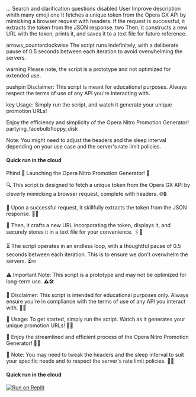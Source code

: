 ...
Search and clarification questions disabled 
User
Improve description whith many emoji one It fetches a unique token from the Opera GX API by mimicking a browser request with headers. If the request is successful, it extracts the token from the JSON response.
two Then, it constructs a new URL with the token, prints it, and saves it to a text file for future reference.

arrows_counterclockwise The script runs indefinitely, with a deliberate pause of 0.5 seconds between each iteration to avoid overwhelming the servers.

warning Please note, the script is a prototype and not optimized for extended use.

pushpin Disclaimer: This script is meant for educational purposes. Always respect the terms of use of any API you're interacting with.

key Usage: Simply run the script, and watch it generate your unique promotion URLs!

Enjoy the efficiency and simplicity of the Opera Nitro Promotion Generator! partying_facebulbfloppy_disk

Note: You might need to adjust the headers and the sleep interval depending on your use case and the server's rate limit policies.


#### Quick run in the cloud
Phind
🚀 Launching the Opera Nitro Promotion Generator! 🚀

🔍 This script is designed to fetch a unique token from the Opera GX API by cleverly mimicking a browser request, complete with headers. 🌐🔒

🎯 Upon a successful request, it skillfully extracts the token from the JSON response. 📄🔑

🔄 Then, it crafts a new URL incorporating the token, displays it, and securely stores it in a text file for your convenience. 🖇️💾

⏳ The script operates in an endless loop, with a thoughtful pause of 0.5 seconds between each iteration. This is to ensure we don't overwhelm the servers. ⏳💤

⚠️ Important Note: This script is a prototype and may not be optimized for long-term use. ⚠️🛠️

📌 Disclaimer: This script is intended for educational purposes only. Always ensure you're in compliance with the terms of use of any API you interact with. 📌📜

🔧 Usage: To get started, simply run the script. Watch as it generates your unique promotion URLs! 🔧🎉

🎈 Enjoy the streamlined and efficient process of the Opera Nitro Promotion Generator! 🎈🎊

📝 Note: You may need to tweak the headers and the sleep interval to suit your specific needs and to respect the server's rate limit policies. 📝🔄


#### Quick run in the cloud

[![Run on Replit](https://binbashbanana.github.io/deploy-buttons/buttons/remade/replit.svg)](https://replit.com/@Lomusire/opera-new-gggpt4?s=app)
